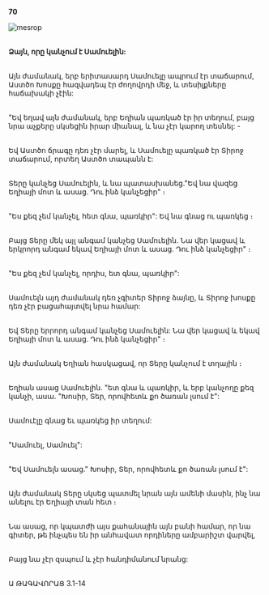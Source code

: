 **70**

![mesrop](https://volamar.ru/audio_video/foto/01/detbible/B152.BMP)

\
**Ձայն, որը կանչում է Սամուելին:**

\
Այն ժամանակ, երբ երիտասարդ Սամուելը ապրում էր տաճարում, Աստծո Խոսքը հազվադեպ էր ժողովրդի մեջ, և տեսիլքները հաճախակի չէին:

\
"Եվ եղավ այն ժամանակ, երբ Եղիան պառկած էր իր տեղում, բայց նրա աչքերը սկսեցին իրար միանալ, և նա չէր կարող տեսնել: -

\
Եվ Աստծո ճրագը դեռ չէր մարել, և Սամուելը պառկած էր Տիրոջ տաճարում, որտեղ Աստծո տապանն է:

\
Տերը կանչեց Սամուելին, և նա պատասխանեց."Եվ նա վազեց Եղիայի մոտ և ասաց. Դու ինձ կանչեցիր" ։

\
"Ես քեզ չեմ կանչել, հետ գնա, պառկիր": Եվ նա գնաց ու պառկեց ։

\
Բայց Տերը մեկ այլ անգամ կանչեց Սամուելին. Նա վեր կացավ և երկրորդ անգամ եկավ Եղիայի մոտ և ասաց. Դու ինձ կանչեցիր" ։

\
"Ես քեզ չեմ կանչել, որդիս, ետ գնա, պառկիր":

\
Սամուելն այդ ժամանակ դեռ չգիտեր Տիրոջ ձայնը, և Տիրոջ խոսքը դեռ չէր բացահայտվել նրա համար:

\
Եվ Տերը երրորդ անգամ կանչեց Սամուելին: Նա վեր կացավ և եկավ Եղիայի մոտ և ասաց. Դու ինձ կանչեցիր" ։

\
Այն ժամանակ Եղիան հասկացավ, որ Տերը կանչում է տղային ։

\
Եղիան ասաց Սամուելին. "ետ գնա և պառկիր, և երբ կանչողը քեզ կանչի, ասա. "Խոսիր, Տեր, որովհետև քո ծառան լսում է":

\
Սամուէլը գնաց եւ պառկեց իր տեղում:

\
"Սամուել, Սամուել":

\
"Եվ Սամուելն ասաց." Խոսիր, Տեր, որովհետև քո ծառան լսում է":

\
Այն ժամանակ Տերը սկսեց պատմել նրան այն ամենի մասին, ինչ նա անելու էր Եղիայի տան հետ ։

\
Նա ասաց, որ կպատժի այս քահանային այն բանի համար, որ նա գիտեր, թե ինչպես են իր անհավատ որդիները ամբարիշտ վարվել,

\
Բայց նա չէր զսպում և չէր հանդիմանում նրանց:

\
Ա ԹԱԳԱՎՈՐԱՑ 3.1-14
